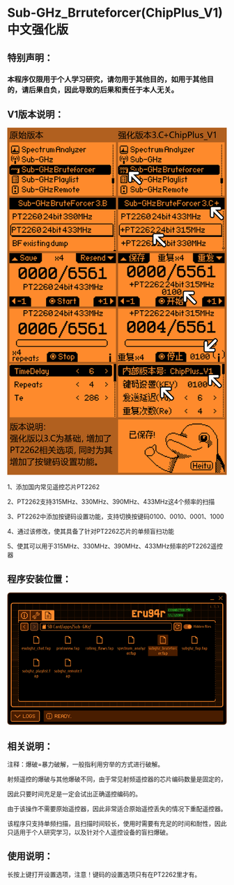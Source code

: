 # Sub-GHz_Brruteforcer(ChipPlus_V1) 中文强化版

<h2>特别声明：</h2>

<h3>本程序仅限用于个人学习研究，请勿用于其他目的，如用于其他目的，请后果自负，因此导致的后果和责任于本人无关。</h3>

<h2>V1版本说明：</h2>

<img src="assets/subghz_bruteforcer(ChipPlus_V1).png">


1、添加国内常见遥控芯片PT2262

2、PT2262支持315MHz、330MHz、390MHz、433MHz这4个频率的扫描

3、PT2262中添加按键码设置功能，支持切换按键码0100、0010、0001、1000

4、通过该修改，使其具备了针对PT2262芯片的单频盲扫功能

5、使其可以用于315MHz、330MHz、390MHz、433MHz频率的PT2262遥控器

<h2>程序安装位置：</h2>

<img src="assets/Install_Path.png">

<h2>相关说明：</h2>

注释：爆破=暴力破解，一般指利用穷举的方式进行破解。

射频遥控的爆破与其他爆破不同，由于常见射频遥控器的芯片编码数量是固定的，

因此只要时间充足是一定会试出正确遥控编码的。

由于该操作不需要原始遥控器，因此非常适合原始遥控丢失的情况下重配遥控器。

该程序只支持单频扫描，且扫描时间较长，使用时需要有充足的时间和耐性，因此只适用于个人研究学习，以及针对个人遥控设备的盲扫爆破。

<h2>使用说明：</h2>
长按上键打开设置选项，注意！键码的设置选项只有在PT2262里才有。

